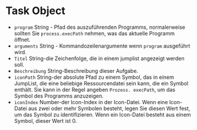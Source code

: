 # Task Object

* `program` String - Pfad des auszuführenden Programms, normalerweise sollten Sie `process.execPath` nehmen, was das aktuelle Programm öffnet.
* `arguments` String - Kommandozeilenargumente wenn `program` ausgeführt wird.
* ` Titel ` String-die Zeichenfolge, die in einem jumplist angezeigt werden soll.
* ` Beschreibung ` String-Beschreibung dieser Aufgabe.
* ` iconPath ` String-der absolute Pfad zu einem Symbol, das in einem JumpList, die eine beliebige Ressourcendatei sein kann, die ein Symbol enthält. Sie kann in der Regel angeben ` Prozess. execPath `, um das Symbol des Programms anzuzeigen.
* ` iconIndex ` Number-der Icon-Index in der Icon-Datei. Wenn eine Icon-Datei aus zwei oder mehr Symbolen besteht, legen Sie diesen Wert fest, um das Symbol zu identifizieren. Wenn ein Icon-Datei besteht aus einem Symbol, dieser Wert ist 0.